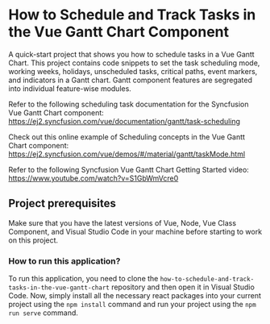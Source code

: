 # How to Schedule and Track Tasks in the Vue Gantt Chart Component

A quick-start project that shows you how to schedule tasks in a Vue Gantt Chart. This project contains code snippets to set the task scheduling mode, working weeks, holidays, unscheduled tasks, critical paths, event markers, and indicators in a Gantt chart. Gantt component features are segregated into individual feature-wise modules.

Refer to the following scheduling task documentation for the Syncfusion Vue Gantt Chart component: 
https://ej2.syncfusion.com/vue/documentation/gantt/task-scheduling 

Check out this online example of Scheduling concepts in the Vue Gantt Chart component:
https://ej2.syncfusion.com/vue/demos/#/material/gantt/taskMode.html

Refer to the following Syncfusion Vue Gantt Chart Getting Started video:
https://www.youtube.com/watch?v=S1GbWmVcre0

## Project prerequisites

Make sure that you have the latest versions of Vue, Node, Vue Class Component, and Visual Studio Code in your machine before starting to work on this project.

### How to run this application?

To run this application, you need to clone the `how-to-schedule-and-track-tasks-in-the-vue-gantt-chart` repository and then open it in Visual Studio Code. Now, simply install all the necessary react packages into your current project using the `npm install` command and run your project using the `npm run serve` command.